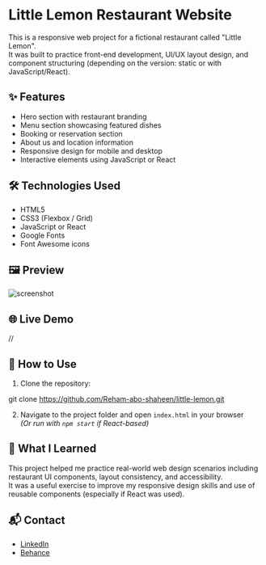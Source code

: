 # Little Lemon Restaurant Website

This is a responsive web project for a fictional restaurant called "Little Lemon".  
It was built to practice front-end development, UI/UX layout design, and component structuring (depending on the version: static or with JavaScript/React).

## ✨ Features

- Hero section with restaurant branding
- Menu section showcasing featured dishes
- Booking or reservation section
- About us and location information
- Responsive design for mobile and desktop
- Interactive elements using JavaScript or React

## 🛠️ Technologies Used

- HTML5  
- CSS3 (Flexbox / Grid)  
- JavaScript or React  
- Google Fonts  
- Font Awesome icons

## 🖼️ Preview

![screenshot](assets/Homepage.png)

## 🌐 Live Demo

//

## 📁 How to Use

1. Clone the repository:

git clone https://github.com/Reham-abo-shaheen/little-lemon.git

2. Navigate to the project folder and open `index.html` in your browser  
*(Or run with `npm start` if React-based)*

## 🎯 What I Learned

This project helped me practice real-world web design scenarios including restaurant UI components, layout consistency, and accessibility.  
It was a useful exercise to improve my responsive design skills and use of reusable components (especially if React was used).

## 📬 Contact

- [LinkedIn](https://www.linkedin.com/in/reham-abo-shaheen-17596326a/)  
- [Behance](https://www.behance.net/rehamaboshaheen)
